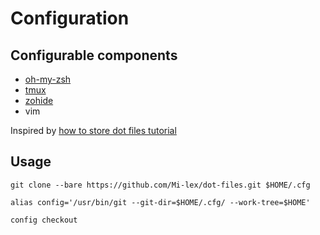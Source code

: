 # Configuration

## Configurable components

* [oh-my-zsh](https://github.com/ohmyzsh/ohmyzsh/)
* [tmux](https://github.com/tmux/tmux)
* [zohide](https://github.com/ajeetdsouza/zoxide)
* vim

Inspired by [how to store dot files tutorial](https://www.atlassian.com/git/tutorials/dotfiles)

## Usage
```shell
git clone --bare https://github.com/Mi-lex/dot-files.git $HOME/.cfg

alias config='/usr/bin/git --git-dir=$HOME/.cfg/ --work-tree=$HOME'

config checkout
```
